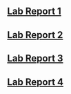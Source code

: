 
## [Lab Report 1](https://arnavdev04.github.io/cse15l-lab-reports/lab-report-1.html)

## [Lab Report 2](https://arnavdev04.github.io/cse15l-lab-reports/lab-report-2.html)

## [Lab Report 3](https://arnavdev04.github.io/cse15l-lab-reports/lab-report-3.html)

## [Lab Report 4](https://arnavdev04.github.io/cse15l-lab-reports/lab-report-4.html)

